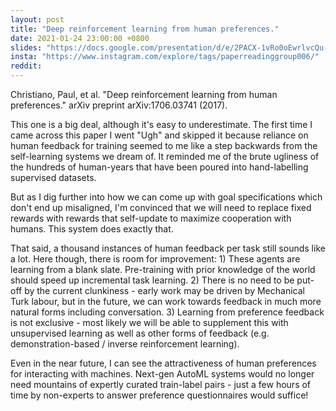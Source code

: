 ```yaml
---
layout: post
title: "Deep reinforcement learning from human preferences."
date: 2021-01-24 23:00:00 +0800
slides: "https://docs.google.com/presentation/d/e/2PACX-1vRo0oEwrlvcQu-lLht7AqWTbyfOs4C_oiA7-iFDVtUlRd3wkcTXAW-_dwoNiP0K41IURU5xo85gkuP0/"
insta: "https://www.instagram.com/explore/tags/paperreadinggroup006/"
reddit:
---
```


Christiano, Paul, et al. "Deep reinforcement learning from human preferences." arXiv preprint arXiv:1706.03741 (2017).

This one is a big deal, although it's easy to underestimate. The first time I came across this paper I went "Ugh" and skipped it because reliance on human feedback for training seemed to me like a step backwards from the self-learning systems we dream of. It reminded me of the brute ugliness of the hundreds of human-years that have been poured into hand-labelling supervised datasets.

But as I dig further into how we can come up with goal specifications which don't end up misaligned, I'm convinced that we will need to replace fixed rewards with rewards that self-update to maximize cooperation with humans. This system does exactly that.

That said, a thousand instances of human feedback per task still sounds like a lot. Here though, there is room for improvement: 1) These agents are learning from a blank slate. Pre-training with prior knowledge of the world should speed up incremental task learning. 2) There is no need to be put-off by the current clunkiness - early work may be driven by Mechanical Turk labour, but in the future, we can work towards feedback in much more natural forms including conversation. 3) Learning from preference feedback is not exclusive - most likely we will be able to supplement this with unsupervised learning as well as other forms of feedback (e.g. demonstration-based / inverse reinforcement learning).

Even in the near future, I can see the attractiveness of human preferences for interacting with machines. Next-gen AutoML systems would no longer need mountains of expertly curated train-label pairs - just a few hours of time by non-experts to answer preference questionnaires would suffice!